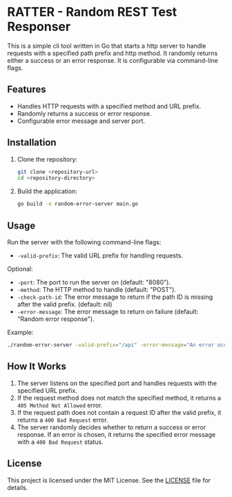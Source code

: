# RATTER - Random REST Test Responser

This is a simple cli tool written in Go that starts a http server to handle requests with a specified path prefix and http method. It randomly returns either a success or an error response. It is configurable via command-line flags.

## Features

- Handles HTTP requests with a specified method and URL prefix.
- Randomly returns a success or error response.
- Configurable error message and server port.

## Installation

1. Clone the repository:

   ```bash
   git clone <repository-url>
   cd <repository-directory>
   ```

2. Build the application:

   ```bash
   go build -o random-error-server main.go
   ```

## Usage

Run the server with the following command-line flags:

- `-valid-prefix`: The valid URL prefix for handling requests.

Optional:

- `-port`: The port to run the server on (default: "8080").
- `-method`: The HTTP method to handle (default: "POST").
- `-check-path-id`: The error message to return if the path ID is missing after the valid prefix. (default: nil)
- `-error-message`: The error message to return on failure (default: "Random error response").

Example:

```bash
./random-error-server -valid-prefix="/api" -error-message="An error occurred" -port="8080" -method="POST" 
```

## How It Works

1. The server listens on the specified port and handles requests with the specified URL prefix.
2. If the request method does not match the specified method, it returns a `405 Method Not Allowed` error.
3. If the request path does not contain a request ID after the valid prefix, it returns a `400 Bad Request` error.
4. The server randomly decides whether to return a success or error response. If an error is chosen, it returns the specified error message with a `400 Bad Request` status.

## License

This project is licensed under the MIT License. See the [LICENSE](LICENSE) file for details.
